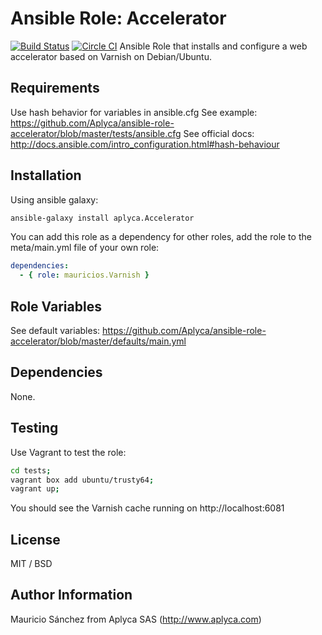 # Ansible Role: Accelerator

[![Build Status](https://travis-ci.org/Aplyca/ansible-role-accelerator.svg?branch=master)](https://travis-ci.org/Aplyca/ansible-role-accelerator)
[![Circle CI](https://circleci.com/gh/Aplyca/ansible-role-accelerator.svg?style=svg)](https://circleci.com/gh/Aplyca/ansible-role-accelerator)
Ansible Role that installs and configure a web accelerator based on Varnish on Debian/Ubuntu.

## Requirements

Use hash behavior for variables in ansible.cfg
See example: https://github.com/Aplyca/ansible-role-accelerator/blob/master/tests/ansible.cfg
See official docs: http://docs.ansible.com/intro_configuration.html#hash-behaviour

## Installation

Using ansible galaxy:
```bash
ansible-galaxy install aplyca.Accelerator
```
You can add this role as a dependency for other roles, add the role to the meta/main.yml file of your own role:
```yaml
dependencies:
  - { role: mauricios.Varnish }
```

## Role Variables

See default variables: https://github.com/Aplyca/ansible-role-accelerator/blob/master/defaults/main.yml

## Dependencies

None.

## Testing

Use Vagrant to test the role:

```bash
cd tests;
vagrant box add ubuntu/trusty64;
vagrant up;
```
You should see the Varnish cache running on http://localhost:6081

## License

MIT / BSD

## Author Information

Mauricio Sánchez from Aplyca SAS (http://www.aplyca.com)
